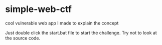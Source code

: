 # simple-web-ctf
cool vulnerable web app I made to explain the concept

Just double click the start.bat file to start the challenge. Try not to look at the source code.

